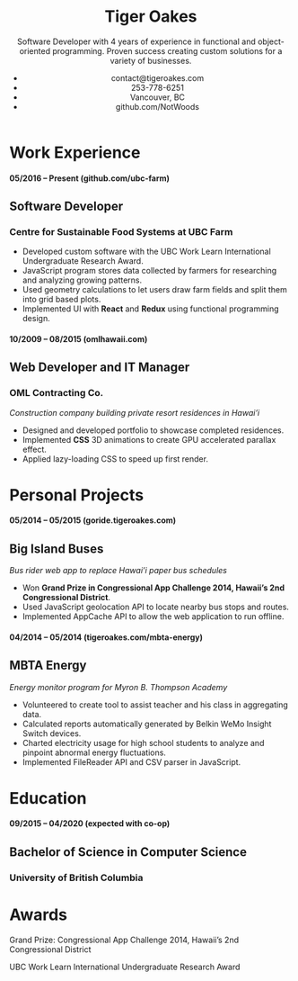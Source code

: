 <header class="resume-header">
	<div class="resume-header-main">
		<h1 class="resume-title">Tiger Oakes</h1>
		<p class="resume-summary">
			Software Developer with 4 years of experience in functional and object-oriented programming. Proven success creating custom solutions for a variety of businesses.
		</p>
	</div>
	<ul class="resume-header-items">
		<li>contact@tigeroakes.com</li>
		<li>253-778-6251</li>
		<li>Vancouver, BC</li>
		<li>github.com/NotWoods</li>
	</ul>
</header>

# Work Experience #

#### 05/2016 – Present (github.com/ubc-farm)
## Software Developer
### Centre for Sustainable Food Systems at UBC Farm
* Developed custom software with the UBC Work Learn International Undergraduate Research Award.
*	JavaScript program stores data collected by farmers for researching and analyzing growing patterns.
*	Used geometry calculations to let users draw farm fields and split them into grid based plots.
*	Implemented UI with **React** and **Redux** using functional programming design.

#### 10/2009 – 08/2015 (omlhawaii.com)
## Web Developer and IT Manager
### OML Contracting Co.
*Construction company building private resort residences in Hawai’i*
*	Designed and developed portfolio to showcase completed residences.
*	Implemented **CSS** 3D animations to create GPU accelerated parallax effect.
*	Applied lazy-loading CSS to speed up first render.


# Personal Projects

#### 05/2014 – 05/2015 (goride.tigeroakes.com)
## Big Island Buses
*Bus rider web app to replace Hawai’i paper bus schedules*
*	Won **Grand Prize in Congressional App Challenge 2014, Hawaii’s 2nd Congressional District**.
*	Used JavaScript geolocation API to locate nearby bus stops and routes.
*	Implemented AppCache API to allow the web application to run offline.

#### 04/2014 – 05/2014 (tigeroakes.com/mbta-energy)
## MBTA Energy
*Energy monitor program for Myron B. Thompson Academy*
*	Volunteered to create tool to assist teacher and his class in aggregating data.
*	Calculated reports automatically generated by Belkin WeMo Insight Switch devices.
*	Charted electricity usage for high school students to analyze and pinpoint abnormal energy fluctuations.
*	Implemented FileReader API and CSV parser in JavaScript.


# Education
#### 09/2015 – 04/2020 (expected with co-op)
## Bachelor of Science in Computer Science
### University of British Columbia

# Awards
Grand Prize: Congressional App Challenge 2014, Hawaii’s 2nd Congressional District

UBC Work Learn International Undergraduate Research Award
